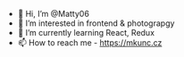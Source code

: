 - 👋 Hi, I’m @Matty06
- 👀 I’m interested in frontend & photograpgy
- 🌱 I’m currently learning React, Redux
- 📫 How to reach me - https://mkunc.cz

